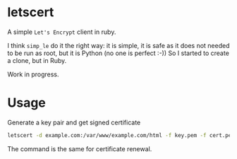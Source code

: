 # letscert
A simple `Let's Encrypt` client in ruby.

I think `simp_le` do it the right way: it is simple, it is safe as it does not needed to be run as root,
but it is Python (no one is perfect :-)) So I started to create a clone, but in Ruby.

Work in progress.

# Usage

Generate a key pair and get signed certificate
```bash
letscert -d example.com:/var/www/example.com/html -f key.pem -f cert.pem -f fullchain.pem
```

The command is the same for certificate renewal.
